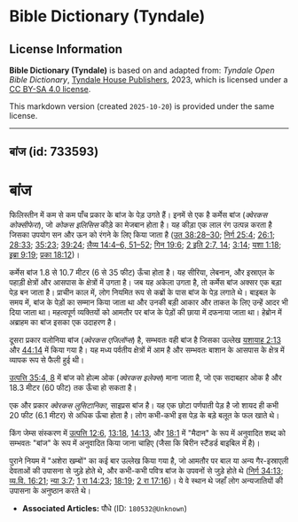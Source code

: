 # Bible Dictionary (Tyndale)

## License Information

**Bible Dictionary (Tyndale)** is based on and adapted from: _Tyndale Open Bible Dictionary_, [Tyndale House Publishers](https://tyndaleopenresources.com/), 2023, which is licensed under a [CC BY-SA 4.0 license](https://creativecommons.org/licenses/by-sa/4.0/legalcode.en).

This markdown version (created `2025-10-20`) is provided under the same license.



--------------------------------

## बांज (id: 733593)

बांज
====

फिलिस्तीन में कम से कम पाँच प्रकार के बांज के पेड़ उगते हैं। इनमें से एक है कर्मेस बांज (*क्वेरकस कोक्सीफेरा*), जो *कोकस इलिसिस* कीड़े का मेजबान होता है। यह कीड़ा एक लाल रंग उत्पन्न करता है जिसका उपयोग सन और ऊन को रंगने के लिए किया जाता है ([उत 38:28–30](https://ref.ly/Gen38:28-Gen38:30); [निर्ग 25:4](https://ref.ly/Exod25:4); [26:1](https://ref.ly/Exod26:1); [28:33](https://ref.ly/Exod28:33); [35:23](https://ref.ly/Exod35:23); [39:24](https://ref.ly/Exod39:24); [लैव्य 14:4–6, 51–52](https://ref.ly/Lev14:4-Lev14:6,Lev14:51-Lev14:52); [गिन 19:6](https://ref.ly/Num19:6); [2 इति 2:7, 14](https://ref.ly/2Chr2:7,2Chr2:14); [3:14](https://ref.ly/2Chr3:14); [यशा 1:18](https://ref.ly/Isa1:18); [इब्रा 9:19](https://ref.ly/Heb9:19); [प्रका 18:12](https://ref.ly/Rev18:12))।

कर्मेस बांज 1\.8 से 10\.7 मीटर (6 से 35 फीट) ऊँचा होता है। यह सीरिया, लेबनान, और इस्राएल के पहाड़ी क्षेत्रों और आसपास के क्षेत्रों में उगता है। जब यह अकेला उगता है, तो कर्मेस बांज अक्सर एक बड़ा पेड़ बन जाता है। प्राचीन काल में, लोग नियमित रूप से कब्रों के पास बांज के पेड़ लगाते थे। बाइबल के समय में, बांज के पेड़ों का सम्मान किया जाता था और उनकी बड़ी आकार और ताकत के लिए उन्हें आदर भी दिया जाता था। महत्वपूर्ण व्यक्तियों को आमतौर पर बांज के पेड़ों की छाया में दफनाया जाता था। हेब्रोन में अब्राहम का बांज इसका एक उदाहरण है।

दूसरा प्रकार वलोनिया बांज (*क्वेरकस एजिलॉप्स*) है, सम्भवतः वही बांज है जिसका उल्लेख [यशायाह 2:13](https://ref.ly/Isa2:13) और [44:14](https://ref.ly/Isa44:14) में किया गया है। यह मध्य पर्वतीय क्षेत्रों में आम है और सम्भवतः बाशान के आसपास के क्षेत्र में व्यापक रूप से फैली हुई थी।

[उत्पत्ति 35:4, 8](https://ref.ly/Gen35:4,Gen35:8) में बांज को होल्म ओक (*क्वेरकस इलेक्स*) माना जाता है, जो एक सदाबहार ओक है और 18\.3 मीटर (60 फीट) तक ऊँचा हो सकता है।

एक और प्रकार *क्वेरकस लुसिटानिका*, साइप्रस बांज है। यह एक छोटा पर्णपाती पेड़ है जो शायद ही कभी 20 फीट (6\.1 मीटर) से अधिक ऊँचा होता है। लोग कभी\-कभी इस पेड़ के बड़े बलूत के फल खाते थे।

किंग जेम्स संस्करण में [उत्पत्ति 12:6](https://ref.ly/Gen12:6), [13:18](https://ref.ly/Gen13:18), [14:13](https://ref.ly/Gen14:13), और [18:1](https://ref.ly/Gen18:1) में "मैदान" के रूप में अनुवादित शब्द को सम्भवतः "बांज" के रूप में अनुवादित किया जाना चाहिए (जैसा कि बिरीन स्टैंडर्ड बाइबिल में है)।

पुराने नियम में "अशेरा खम्बों" का कई बार उल्लेख किया गया है, जो आमतौर पर बाल या अन्य गैर\-इस्राएली देवताओं की उपासना से जुड़े होते थे, और कभी\-कभी पवित्र बांज के उपवनों से जुड़े होते थे ([निर्ग 34:13](https://ref.ly/Exod34:13); [व्य.वि. 16:21](https://ref.ly/Deut16:21); [न्या 3:7](https://ref.ly/Judg3:7); [1 रा 14:23](https://ref.ly/1Kgs14:23); [18:19](https://ref.ly/1Kgs18:19); [2 रा 17:16](https://ref.ly/2Kgs17:16))। ये वे स्थान थे जहाँ लोग अन्यजातियों की उपासना के अनुष्ठान करते थे।

* **Associated Articles:** पौधे (ID: `180532@Unknown`)

